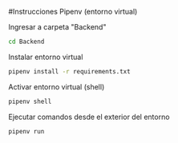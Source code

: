 #Instrucciones Pipenv (entorno virtual)

Ingresar a carpeta "Backend"
```sh
cd Backend
```

Instalar entorno virtual
```sh
pipenv install -r requirements.txt
```

Activar entorno virtual (shell)
```sh
pipenv shell
```

Ejecutar comandos desde el exterior del entorno
```sh
pipenv run
```





